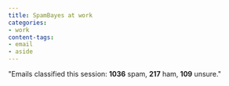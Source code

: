 ```yaml
---
title: SpamBayes at work
categories:
- work
content-tags:
- email
- aside
---
```


"Emails classified this session: **1036** spam, **217** ham, **109** unsure."

